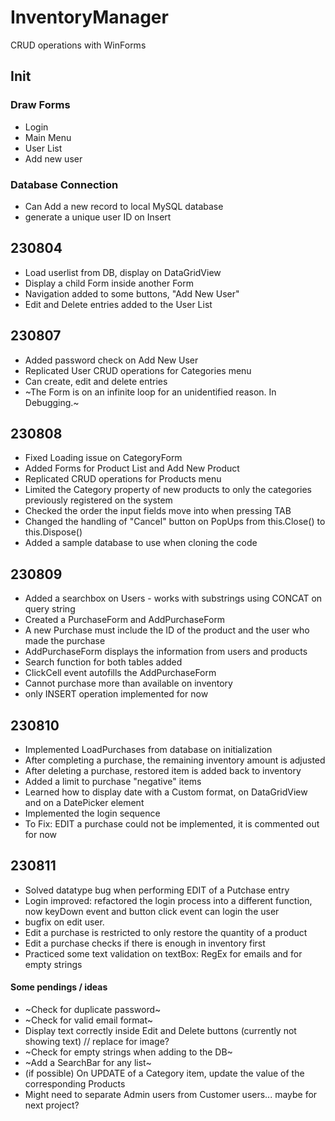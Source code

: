 # InventoryManager
CRUD operations with WinForms

## Init

### Draw Forms
- Login
- Main Menu
- User List
- Add new user

### Database Connection
- Can Add a new record to local MySQL database
- generate a unique user ID on Insert

## 230804
- Load userlist from DB, display on DataGridView
- Display a child Form inside another Form
- Navigation added to some buttons, "Add New User"
- Edit and Delete entries added to the User List

## 230807
- Added password check on Add New User
- Replicated User CRUD operations for Categories menu
- Can create, edit and delete entries
- ~The Form is on an infinite loop for an unidentified reason. In Debugging.~

## 230808
- Fixed Loading issue on CategoryForm
- Added Forms for Product List and Add New Product
- Replicated CRUD operations for Products menu
- Limited the Category property of new products to only the categories previously registered on the system 
- Checked the order the input fields move into when pressing TAB
- Changed the handling of "Cancel" button on PopUps from this.Close() to this.Dispose()
- Added a sample database to use when cloning the code

## 230809
- Added a searchbox on Users - works with substrings using CONCAT on query string
- Created a PurchaseForm and AddPurchaseForm 
- A new Purchase must include the ID of the product and the user who made the purchase
- AddPurchaseForm displays the information from users and products
- Search function for both tables added
- ClickCell event autofills the AddPurchaseForm
- Cannot purchase more than available on inventory
- only INSERT operation implemented for now

## 230810
- Implemented LoadPurchases from database on initialization
- After completing a purchase, the remaining inventory amount is adjusted
- After deleting a purchase, restored item is added back to inventory
- Added a limit to purchase "negative" items
- Learned how to display date with a Custom format, on DataGridView and on a DatePicker element
- Implemented the login sequence
- To Fix: EDIT a purchase could not be implemented, it is commented out for now

## 230811
- Solved datatype bug when performing EDIT of a Putchase entry
- Login improved: refactored the login process into a different function, now keyDown event and button click event can login the user
- bugfix on edit user.
- Edit a purchase is restricted to only restore the quantity of a product
- Edit a purchase checks if there is enough in inventory first
- Practiced some text validation on textBox: RegEx for emails and for empty strings


#### Some pendings / ideas

- ~Check for duplicate password~
- ~Check for valid email format~
- Display text correctly inside Edit and Delete buttons (currently not showing text) // replace for image?
- ~Check for empty strings when adding to the DB~
- ~Add a SearchBar for any list~
- (if possible) On UPDATE of a Category item, update the value of the corresponding Products
- Might need to separate Admin users from Customer users... maybe for next project?
